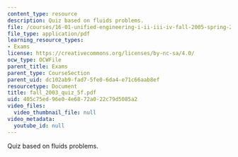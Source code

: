```yaml
---
content_type: resource
description: Quiz based on fluids problems.
file: /courses/16-01-unified-engineering-i-ii-iii-iv-fall-2005-spring-2006/405c75ed96e04e6872a022c79d5085a2_fall_2003_quiz_5f.pdf
file_type: application/pdf
learning_resource_types:
- Exams
license: https://creativecommons.org/licenses/by-nc-sa/4.0/
ocw_type: OCWFile
parent_title: Exams
parent_type: CourseSection
parent_uid: dc102ab9-fad7-5fe0-6da4-e71c66aab8ef
resourcetype: Document
title: fall_2003_quiz_5f.pdf
uid: 405c75ed-96e0-4e68-72a0-22c79d5085a2
video_files:
  video_thumbnail_file: null
video_metadata:
  youtube_id: null
---
```

Quiz based on fluids problems.